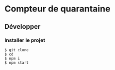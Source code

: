 # Compteur de quarantaine

## Développer

### Installer le projet

```console
$ git clone 
$ cd 
$ npm i
$ npm start
```


